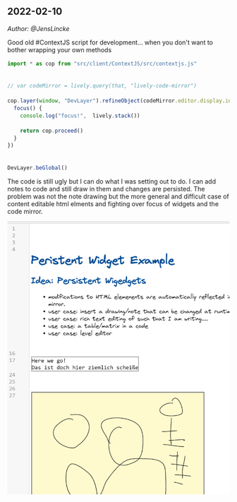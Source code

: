 ## 2022-02-10
*Author: @JensLincke*

Good old #ContextJS script for development... when you don't want to bother  wrapping  your own methods


```javascript
import * as cop from "src/client/ContextJS/src/contextjs.js"


// var codeMirror = lively.query(that, "lively-code-mirror")

cop.layer(window, "DevLayer").refineObject(codeMirror.editor.display.input, {
  focus() {
    console.log("focus!",  lively.stack())
    
    return cop.proceed()
  }
})


DevLayer.beGlobal()
```

The code is still ugly but I can do what I was setting out to do. I can add notes to code and still draw in them and changes are persisted. 
The problem was not the note drawing but the more general and difficult case of content editable html elments and fighting over focus of widgets and the code mirror. 

![](notes-in-code.png)
